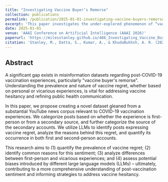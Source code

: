 ```yaml
---
title: "Investigating Vaccine Buyer’s Remorse"
collection: publications
permalink: /publication/2025-01-01-investigating-vaccine-buyers-remorse
excerpt: 'This paper investigates the under-explored phenomenon of “vaccine buyer’s remorse” by using LLMs to examine how expressions of regret manifest on the social web.'
date: 2025-01-01
venue: 'AAAI Conference on Artificial Intelligence (AAAI 2026)'
paperurl: 'https://milesstanley.github.io/486_Investigating_Vaccine_Buye.pdf'
citation: 'Stanley, M., Datta, S., Kumar, A., & KhudaBukhsh, A. R. (2025). Investigating Vaccine Buyer’s Remorse. Submitted to the AAAI Conference on Artificial Intelligence (AAAI 2026).'
---
```


## Abstract

A significant gap exists in misinformation datasets regarding post-COVID-19 vaccination experiences, particularly "vaccine buyer's remorse". Understanding the prevalence and nature of vaccine regret, whether based on personal or vicarious experiences, is vital for addressing vaccine hesitancy and refining public health communication. 

In this paper, we propose creating a novel dataset gleaned from a substantial YouTube news corpus relevant to COVID-19 vaccination experiences. We categorize posts based on whether the experience is first-person or from a secondary source, and further categorize the source of the secondary accounts. We utilize LLMs to identify posts expressing vaccine regret, analyze the reasons behind this regret, and quantify its occurrence in both first and second-person accounts. 

This research aims to (1) quantify the prevalence of vaccine regret; (2) identify common reasons for this sentiment; (3) analyze differences between first-person and vicarious experiences; and (4) assess potential biases introduced by different large language models (LLMs) – ultimately, contributing to a more comprehensive understanding of post-vaccination sentiment and informing strategies to address vaccine hesitancy.
